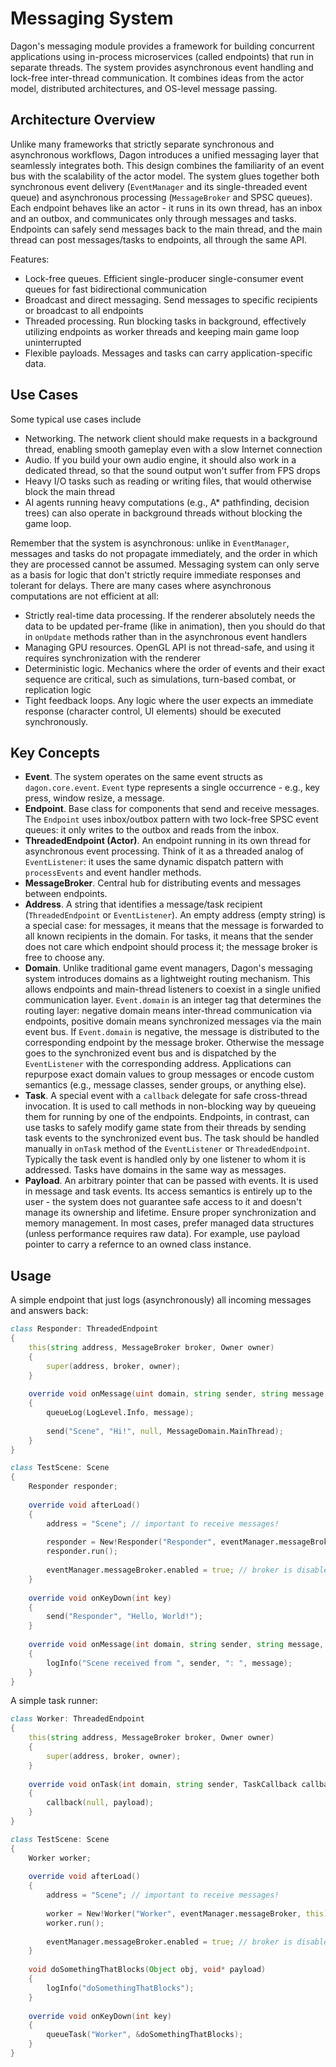 # Messaging System

Dagon's messaging module provides a framework for building concurrent applications using in-process microservices (called endpoints) that run in separate threads. The system provides asynchronous event handling and lock-free inter-thread communication. It combines ideas from the actor model, distributed architectures, and OS-level message passing.

## Architecture Overview
Unlike many frameworks that strictly separate synchronous and asynchronous workflows, Dagon introduces a unified messaging layer that seamlessly integrates both. This design combines the familiarity of an event bus with the scalability of the actor model. The system glues together both synchronous event delivery (`EventManager` and its single-threaded event queue) and asynchronous processing (`MessageBroker` and SPSC queues). Each endpoint behaves like an actor - it runs in its own thread, has an inbox and an outbox, and communicates only through messages and tasks. Endpoints can safely send messages back to the main thread, and the main thread can post messages/tasks to endpoints, all through the same API.

Features:
- Lock-free queues. Efficient single-producer single-consumer event queues for fast bidirectional communication
- Broadcast and direct messaging. Send messages to specific recipients or broadcast to all endpoints
- Threaded processing. Run blocking tasks in background, effectively utilizing endpoints as worker threads and keeping main game loop uninterrupted
- Flexible payloads. Messages and tasks can carry application-specific data.

## Use Cases
Some typical use cases include
- Networking. The network client should make requests in a background thread, enabling smooth gameplay even with a slow Internet connection
- Audio. If you build your own audio engine, it should also work in a dedicated thread, so that the sound output won't suffer from FPS drops
- Heavy I/O tasks such as reading or writing files, that would otherwise block the main thread
- AI agents running heavy computations (e.g., A* pathfinding, decision trees) can also operate in background threads without blocking the game loop.

Remember that the system is asynchronous: unlike in `EventManager`, messages and tasks do not propagate immediately, and the order in which they are processed cannot be assumed. Messaging system can only serve as a basis for logic that don't strictly require immediate responses and tolerant for delays. There are many cases where asynchronous computations are not efficient at all:
- Strictly real-time data processing. If the renderer absolutely needs the data to be updated per-frame (like in animation), then you should do that in `onUpdate` methods rather than in the asynchronous event handlers
- Managing GPU resources. OpenGL API is not thread-safe, and using it requires synchronization with the renderer
- Deterministic logic. Mechanics where the order of events and their exact sequence are critical, such as simulations, turn-based combat, or replication logic
- Tight feedback loops. Any logic where the user expects an immediate response (character control, UI elements) should be executed synchronously.

## Key Concepts
- **Event**. The system operates on the same event structs as `dagon.core.event`. `Event` type represents a single occurrence - e.g., key press, window resize, a message.
- **Endpoint**. Base class for components that send and receive messages. The `Endpoint` uses inbox/outbox pattern with two lock-free SPSC event queues: it only writes to the outbox and reads from the inbox.
- **ThreadedEndpoint (Actor)**. An endpoint running in its own thread for asynchronous event processing. Think of it as a threaded analog of `EventListener`: it uses the same dynamic dispatch pattern with `processEvents` and event handler methods.
- **MessageBroker**. Central hub for distributing events and messages between endpoints.
- **Address**. A string that identifies a message/task recipient (`ThreadedEndpoint` or `EventListener`). An empty address (empty string) is a special case: for messages, it means that the message is forwarded to all known recipients in the domain. For tasks, it means that the sender does not care which endpoint should process it; the message broker is free to choose any.
- **Domain**. Unlike traditional game event managers, Dagon's messaging system introduces domains as a lightweight routing mechanism. This allows endpoints and main-thread listeners to coexist in a single unified communication layer. `Event.domain` is an integer tag that determines the routing layer: negative domain means inter-thread communication via endpoints, positive domain means synchronized messages via the main event bus. If `Event.domain` is negative, the message is distributed to the corresponding endpoint by the message broker. Otherwise the message goes to the synchronized event bus and is dispatched by the `EventListener` with the corresponding address. Applications can repurpose exact domain values to group messages or encode custom semantics (e.g., message classes, sender groups, or anything else).
- **Task**. A special event with a `callback` delegate for safe cross-thread invocation. It is used to call methods in non-blocking way by queueing them for running by one of the endpoints. Endpoints, in contrast, can use tasks to safely modify game state from their threads by sending task events to the synchronized event bus. The task should be handled manually in `onTask` method of the `EventListener` or `ThreadedEndpoint`. Typically the task event is handled only by one listener to whom it is addressed. Tasks have domains in the same way as messages.
- **Payload**. An arbitrary pointer that can be passed with events. It is used in message and task events. Its access semantics is entirely up to the user - the system does not guarantee safe access to it and doesn't manage its ownership and lifetime. Ensure proper synchronization and memory management. In most cases, prefer managed data structures (unless performance requires raw data). For example, use payload pointer to carry a refernce to an owned class instance.

## Usage
A simple endpoint that just logs (asynchronously) all incoming messages and answers back:

```d
class Responder: ThreadedEndpoint
{
    this(string address, MessageBroker broker, Owner owner)
    {
        super(address, broker, owner);
    }
    
    override void onMessage(uint domain, string sender, string message, void* payload)
    {
        queueLog(LogLevel.Info, message);
        
        send("Scene", "Hi!", null, MessageDomain.MainThread);
    }
}

class TestScene: Scene
{
    Responder responder;
    
    override void afterLoad()
    {
        address = "Scene"; // important to receive messages!
        
        responder = New!Responder("Responder", eventManager.messageBroker, this);
        responder.run();
        
        eventManager.messageBroker.enabled = true; // broker is disabled by default for optimization
    }
    
    override void onKeyDown(int key)
    {
        send("Responder", "Hello, World!");
    }
    
    override void onMessage(int domain, string sender, string message, void* payload)
    {
        logInfo("Scene received from ", sender, ": ", message);
    }
}
```

A simple task runner:

```d
class Worker: ThreadedEndpoint
{
    this(string address, MessageBroker broker, Owner owner)
    {
        super(address, broker, owner);
    }
    
    override void onTask(int domain, string sender, TaskCallback callback, void* payload)
    {
        callback(null, payload);
    }
}

class TestScene: Scene
{
    Worker worker;
    
    override void afterLoad()
    {
        address = "Scene"; // important to receive messages!
        
        worker = New!Worker("Worker", eventManager.messageBroker, this);
        worker.run();
        
        eventManager.messageBroker.enabled = true; // broker is disabled by default for optimization
    }
    
    void doSomethingThatBlocks(Object obj, void* payload)
    {
        logInfo("doSomethingThatBlocks");
    }
    
    override void onKeyDown(int key)
    {
        queueTask("Worker", &doSomethingThatBlocks);
    }
}
```
